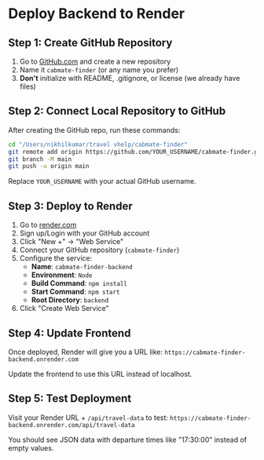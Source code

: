 # Deploy Backend to Render

## Step 1: Create GitHub Repository

1. Go to [GitHub.com](https://github.com) and create a new repository
2. Name it `cabmate-finder` (or any name you prefer)
3. **Don't** initialize with README, .gitignore, or license (we already have files)

## Step 2: Connect Local Repository to GitHub

After creating the GitHub repo, run these commands:

```bash
cd "/Users/nikhilkumar/travel vhelp/cabmate-finder"
git remote add origin https://github.com/YOUR_USERNAME/cabmate-finder.git
git branch -M main
git push -u origin main
```

Replace `YOUR_USERNAME` with your actual GitHub username.

## Step 3: Deploy to Render

1. Go to [render.com](https://render.com)
2. Sign up/Login with your GitHub account
3. Click "New +" → "Web Service"
4. Connect your GitHub repository (`cabmate-finder`)
5. Configure the service:
   - **Name**: `cabmate-finder-backend`
   - **Environment**: `Node`
   - **Build Command**: `npm install`
   - **Start Command**: `npm start`
   - **Root Directory**: `backend`
6. Click "Create Web Service"

## Step 4: Update Frontend

Once deployed, Render will give you a URL like:
`https://cabmate-finder-backend.onrender.com`

Update the frontend to use this URL instead of localhost.

## Step 5: Test Deployment

Visit your Render URL + `/api/travel-data` to test:
`https://cabmate-finder-backend.onrender.com/api/travel-data`

You should see JSON data with departure times like "17:30:00" instead of empty values.
